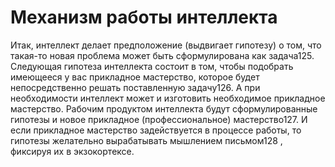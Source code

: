 # Механизм работы интеллекта

Итак, интеллект делает предположение (выдвигает гипотезу) о том, что такая-то новая проблема может быть сформулирована как задача125. Следующая гипотеза интеллекта состоит в том, чтобы подобрать имеющееся у вас прикладное мастерство, которое будет непосредственно решать поставленную задачу126. А при необходимости интеллект может и изготовить необходимое прикладное мастерство. 
Рабочим продуктом интеллекта будут сформулированные гипотезы и новое прикладное (профессиональное) мастерство127. И если прикладное мастерство задействуется в процессе работы, то гипотезы желательно вырабатывать мышлением письмом128 , фиксируя их в экзокортексе.
